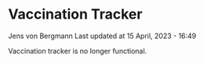 Vaccination Tracker
================
Jens von Bergmann
Last updated at 15 April, 2023 - 16:49

Vaccination tracker is no longer functional.
